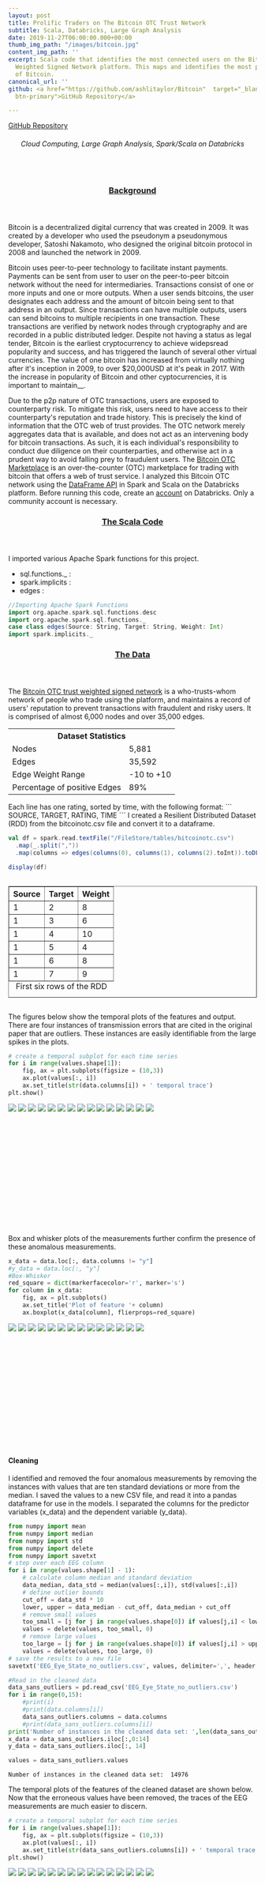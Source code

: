 ```yaml
---
layout: post
title: Prolific Traders on The Bitcoin OTC Trust Network
subtitle: Scala, Databricks, Large Graph Analysis
date: 2019-11-27T06:00:00.000+00:00
thumb_img_path: "/images/bitcoin.jpg"
content_img_path: ''
excerpt: Scala code that identifies the most connected users on the Bitcoin OTC Trust
  Weighted Signed Network platform. This maps and identifies the most prolific traders
  of Bitcoin.
canonical_url: ''
github: <a href="https://github.com/ashlitaylor/Bitcoin"  target="_blank" class="btn
  btn-primary">GitHub Repository</a>

---
```

<a href="https://github.com/ashlitaylor/Bitcoin"  target="_blank" class="btn btn-primary">GitHub Repository</a>

<header> <!--<h4 align="center">  </h4>--> <h6 align="center"> Cloud Computing, Large Graph Analysis, Spark/Scala on Databricks </h6> </header>


<header>
<h3> <u><br>Background</u> </h3>
</header>

Bitcoin is a decentralized digital currency that was created in 2009. It was created by a developer who used the pseudonym  a pseudonymous developer, Satoshi Nakamoto, who designed the original bitcoin protocol in 2008 and launched the network in 2009. 

Bitcoin uses peer-to-peer technology to facilitate instant payments. Payments can be sent from user to user on the peer-to-peer bitcoin network without the need for intermediaries. Transactions consist of one or more inputs and one or more outputs. When a user sends bitcoins, the user designates each address and the amount of bitcoin being sent to that address in an output. Since transactions can have multiple outputs, users can send bitcoins to multiple recipients in one transaction. These transactions are verified by network nodes through cryptography and are recorded in a public distributed ledger. Despite not having a status as legal tender, Bitcoin is the earliest cryptocurrency to achieve widepsread popularity and success, and has triggered the launch of several other virtual currencies. The value of one bitcoin has increased from virtually nothing after it's inception in 2009, to over $20,000USD at it's peak in 2017. With the increase in popularity of Bitcoin and other cyptocurrencies, it is important to maintain__. 

Due to the p2p nature of OTC transactions, users are exposed to counterparty risk. To mitigate this risk, users need to have access to their counterparty's reputation and trade history.  This is precisely the kind of information that the OTC web of trust provides. The OTC network merely aggregates data that is available, and does not act as an intervening body for bitcoin transactions. As such, it is each individual's responsibility to conduct due diligence on their counterparties, and otherwise act in a prudent way to avoid falling prey to fraudulent users. The [Bitcoin OTC Marketplace]("https://www.bitcoin-otc.com/") is an over-the-counter (OTC) marketplace for trading with bitcoin that offers a web of trust service. I analyzed this Bitcoin OTC network using the [DataFrame API](https://spark.apache.org/docs/2.3.1/api/scala/index.html#org.apache.spark.sql.Dataset) in Spark and Scala on the Databricks platform. Before running this code, create an [account](https://databricks.com/try-databricks) on Databricks. Only a community account is necessary. 

<header>
<h3> <u>The Scala Code</u> </h3>
</header>

I imported various Apache Spark functions for this project.

* sql.functions._ :
* spark.implicits :
* edges : 

```scala
//Importing Apache Spark Functions
import org.apache.spark.sql.functions.desc
import org.apache.spark.sql.functions._
case class edges(Source: String, Target: String, Weight: Int)
import spark.implicits._
```

<header>
<h3> <u>The Data</u> </h3>
</header>

The [Bitcoin OTC trust weighted signed network](https://snap.stanford.edu/data/soc-sign-bitcoin-otc.html) is a who-trusts-whom network of people who trade using the platform, and maintains a record of users' reputation to prevent transactions with fraudulent and risky users. It is comprised of almost 6,000 nodes and over 35,000 edges. 

<table styles = "width:100%">
  <tr>
    <th colspan = "2"><strong>Dataset Statistics</strong></th>
  </tr>
  <tr>
    <td>Nodes</td>
    <td>5,881</td>
  </tr>
  <tr>
    <td>Edges</td>
    <td>35,592</td>
  </tr>
  <tr>
    <td>Edge Weight Range</td>
    <td>-10 to +10</td>
  </tr>
  <tr>
    <td>Percentage of positive Edges</td>
    <td>89%</td>
  </tr>
</table>
Each line has one rating, sorted by time, with the following format:
```
SOURCE, TARGET, RATING, TIME
```
I created a Resilient Distributed Dataset (RDD) from the bitcoinotc.csv file and convert it to a dataframe.

```scala
val df = spark.read.textFile("/FileStore/tables/bitcoinotc.csv") 
  .map(_.split(","))
  .map(columns => edges(columns(0), columns(1), columns(2).toInt)).toDF()

display(df)
```
<style>
.table_wrapper{
display: block;
overflow-x:auto;
white-space:nowrap;
}
</style>

<div class = "table_wrapper">
<table border="1" style = "width:100%">
  <caption align = "bottom">First six rows of the RDD</caption>

  <tr style="text-align: right;">
    <th>Source</th>
    <th>Target</th>
    <th>Weight</th>
  </tr>
  <tr>
    <td>1</td>
    <td>2</td>
    <td>8</td>
  </tr>
  <tr>
    <td>1</td>
    <td>3</td>
    <td>6</td>
  </tr>
  <tr>
    <td>1</td>
    <td>4</td>
    <td>10</td>
  </tr>
  <tr>
    <td>1</td>
    <td>5</td>
    <td>4</td>
  </tr>
  <tr>
    <td>1</td>
    <td>6</td>
    <td>8</td>
  </tr>
  <tr>
    <td>1</td>
    <td>7</td>
    <td>9</td>
  </tr>
</table>
</div>

The figures below show the temporal plots of the features and output. There are four instances of transmission errors that are cited in the original paper that are outliers. These instances are easily identifiable from the large spikes in the plots.

```python
# create a temporal subplot for each time series
for i in range(values.shape[1]):
    fig, ax = plt.subplots(figsize = (10,3))
    ax.plot(values[:, i])
    ax.set_title(str(data.columns[i]) + ' temporal trace')
plt.show()
```

<style>
.image_wrapper{
display: block;
overflow-y:auto;
height:250px;
}

</style>

<div class = "image_wrapper">

<img src = "/images/eeg/output_7_0.png">
<img src = "/images/eeg/output_7_1.png">
<img src = "/images/eeg/output_7_2.png">
<img src = "/images/eeg/output_7_3.png">
<img src = "/images/eeg/output_7_4.png">
<img src = "/images/eeg/output_7_5.png">
<img src = "/images/eeg/output_7_6.png">
<img src = "/images/eeg/output_7_7.png">
<img src = "/images/eeg/output_7_8.png">
<img src = "/images/eeg/output_7_9.png">
<img src = "/images/eeg/output_7_10.png">
<img src = "/images/eeg/output_7_11.png">
<img src = "/images/eeg/output_7_12.png">
<img src = "/images/eeg/output_7_13.png">
<img src = "/images/eeg/output_7_14.png">

</div>

Box and whisker plots of the measurements further confirm the presence of these anomalous measurements.

```python
x_data = data.loc[:, data.columns != "y"]
#y_data = data.loc[:, "y"]
#Box-Whisker
red_square = dict(markerfacecolor='r', marker='s')
for column in x_data:
    fig, ax = plt.subplots()
    ax.set_title('Plot of feature '+ column)
    ax.boxplot(x_data[column], flierprops=red_square)
```

<div class = "image_wrapper">

<img src = "/images/eeg/output_9_0.png">
<img src = "/images/eeg/output_9_1.png">
<img src = "/images/eeg/output_9_2.png">
<img src = "/images/eeg/output_9_3.png">
<img src = "/images/eeg/output_9_4.png">
<img src = "/images/eeg/output_9_5.png">
<img src = "/images/eeg/output_9_6.png">
<img src = "/images/eeg/output_9_7.png">
<img src = "/images/eeg/output_9_8.png">
<img src = "/images/eeg/output_9_9.png">
<img src = "/images/eeg/output_9_10.png">
<img src = "/images/eeg/output_9_11.png">
<img src = "/images/eeg/output_9_12.png">
<img src = "/images/eeg/output_9_13.png">

</div>

#### Cleaning

I identified and removed the four anomalous measurements by removing the instances with values that are ten standard deviations or more from the median. I saved the values to a new CSV file, and read it into a pandas dataframe for use in the models. I separated the columns for the predictor variables (x_data) and the dependent variable (y_data).

```python
from numpy import mean
from numpy import median
from numpy import std
from numpy import delete
from numpy import savetxt
# step over each EEG column
for i in range(values.shape[1] - 1):
    # calculate column median and standard deviation
    data_median, data_std = median(values[:,i]), std(values[:,i])
    # define outlier bounds
    cut_off = data_std * 10
    lower, upper = data_median - cut_off, data_median + cut_off
    # remove small values
    too_small = [j for j in range(values.shape[0]) if values[j,i] < lower]
    values = delete(values, too_small, 0)
    # remove large values
    too_large = [j for j in range(values.shape[0]) if values[j,i] > upper]
    values = delete(values, too_large, 0)
# save the results to a new file
savetxt('EEG_Eye_State_no_outliers.csv', values, delimiter=',', header = str(list(data.columns.values)))

#Read in the cleaned data
data_sans_outliers = pd.read_csv('EEG_Eye_State_no_outliers.csv')
for i in range(0,15):
    #print(i)
    #print(data.columns[i])
    data_sans_outliers.columns = data.columns
    #print(data_sans_outliers.columns[i])
print('Number of instances in the cleaned data set: ',len(data_sans_outliers))
x_data = data_sans_outliers.iloc[:,0:14]
y_data = data_sans_outliers.iloc[:, 14]

values = data_sans_outliers.values
```

    Number of instances in the cleaned data set:  14976

The temporal plots of the features of the cleaned dataset are shown below. Now that the erroneous values have been removed, the traces of the EEG measurements are much easier to discern.

```python
# create a temporal subplot for each time series
for i in range(values.shape[1]):
    fig, ax = plt.subplots(figsize = (10,3))
    ax.plot(values[:, i])
    ax.set_title(str(data_sans_outliers.columns[i]) + ' temporal trace')
plt.show()
```

<div class = "image_wrapper">

<img src = "/images/eeg/output_13_0.png">
<img src = "/images/eeg/output_13_1.png">
<img src = "/images/eeg/output_13_2.png">
<img src = "/images/eeg/output_13_3.png">
<img src = "/images/eeg/output_13_4.png">
<img src = "/images/eeg/output_13_5.png">
<img src = "/images/eeg/output_13_6.png">
<img src = "/images/eeg/output_13_7.png">
<img src = "/images/eeg/output_13_8.png">
<img src = "/images/eeg/output_13_9.png">
<img src = "/images/eeg/output_13_10.png">
<img src = "/images/eeg/output_13_11.png">
<img src = "/images/eeg/output_13_12.png">
<img src = "/images/eeg/output_13_13.png">
<img src = "/images/eeg/output_13_14.png">

</div>

I created histograms and box-whisker plots of the features of the cleaned dataset below.

```python
#Histograms
fig = plt.figure()
for i in x_data:
    fig,ax =plt.subplots()
    ax.set_title('Histogram of feature ' + i)
    ax.hist(x_data[i], bins = 20)
    #plt.hist(x_data[i], bins = 20)
```

    <Figure size 432x288 with 0 Axes>

<div class = "image_wrapper">

<img src = "/images/eeg/output_15_1.png">
<img src = "/images/eeg/output_15_2.png">
<img src = "/images/eeg/output_15_3.png">
<img src = "/images/eeg/output_15_4.png">
<img src = "/images/eeg/output_15_5.png">
<img src = "/images/eeg/output_15_6.png">
<img src = "/images/eeg/output_15_7.png">
<img src = "/images/eeg/output_15_8.png">
<img src = "/images/eeg/output_15_9.png">
<img src = "/images/eeg/output_15_10.png">
<img src = "/images/eeg/output_15_11.png">
<img src = "/images/eeg/output_15_12.png">
<img src = "/images/eeg/output_15_13.png">
<img src = "/images/eeg/output_15_14.png">

</div>

```python
#Box-Whisker
red_square = dict(markerfacecolor='r', marker='s')
for column in x_data:
    fig, ax = plt.subplots()
    ax.set_title('Plot of feature '+ column)
    ax.boxplot(x_data[column], flierprops=red_square)
```

<div class = "image_wrapper">

<img src = "/images/eeg/output_16_0.png">
<img src = "/images/eeg/output_16_1.png">
<img src = "/images/eeg/output_16_2.png">
<img src = "/images/eeg/output_16_3.png">
<img src = "/images/eeg/output_16_4.png">
<img src = "/images/eeg/output_16_5.png">
<img src = "/images/eeg/output_16_6.png">
<img src = "/images/eeg/output_16_7.png">
<img src = "/images/eeg/output_16_8.png">
<img src = "/images/eeg/output_16_9.png">
<img src = "/images/eeg/output_16_10.png">
<img src = "/images/eeg/output_16_11.png">
<img src = "/images/eeg/output_16_12.png">
<img src = "/images/eeg/output_16_13.png">

</div>

#### Getting the data ready - Split Train and Test

I split the data using a 70:30 ratio into a training set, and a test set. I specified the random_state seed to ensure that the results are reproducible. At this stage, I was not evaluating any temporal dependencies, so I set the shuffle parameter to True.

```python
random_state = 100
x_train, x_test, y_train, y_test = train_test_split(x_data, y_data, train_size = 0.7, random_state = random_state, shuffle = True)
```

<header>
<h3> <u>The Models</u> </h3>
</header>

### Random Forest

The first model I built was a Random Forest Classification model using the default scikit-learn hyperparameters.

```python
randFor = RandomForestClassifier() #default n_estimators = 10
randModel = randFor.fit(x_train, y_train)

print("Default Random Forest parmeters in use:\n")
pprint(randFor.get_params())
```

    Default Random Forest parmeters in use:
    
    {'bootstrap': True,
     'class_weight': None,
     'criterion': 'gini',
     'max_depth': None,
     'max_features': 'auto',
     'max_leaf_nodes': None,
     'min_impurity_decrease': 0.0,
     'min_impurity_split': None,
     'min_samples_leaf': 1,
     'min_samples_split': 2,
     'min_weight_fraction_leaf': 0.0,
     'n_estimators': 10,
     'n_jobs': None,
     'oob_score': False,
     'random_state': None,
     'verbose': 0,
     'warm_start': False}

With these default parameters, I was able to achieve a test accuracy > 89%, which matches the results reported in the research paper.

```python
#Testing the Random Forest accuracy on the testing set using the accuracy_score method
rfPreds_test = randModel.predict(x_test)
rfTestAccuracy = accuracy_score(y_test, rfPreds_test)
print("Random Forest test accuracy without hyperparameter tuning: ",round(rfTestAccuracy,3))
```

    Random Forest test accuracy without hyperparameter tuning:  0.89

#### Tuning the hyperparameters

###### Random Hyperparameter Grid

I first used the RandomizedSearchGridDV by creating a parameter grid to sample from during fitting. With randomized search, I am able to cast a wide net of model parameters to test without testing each combination individually, which would be more computationally taxing. Instead, I used the result from the randomized search to narrow down the range of model parameters so that I could later perform a more thorough search via GridSearch.

```python
#Number of trees in the Random Forest. Ranges from 10 to 500
n_estimators = [int(x) for x in np.linspace(start = 10, stop = 100, num = 5)]
#Number of features to consider at each split. Either 'auto' or 'sqrt'
max_features = ['auto', 'sqrt']
#Maximum number of levels in the tree. Ranges from 10 to 110 in increments of 10
max_depth = [int(x) for x in np.linspace(20, 200, num = 10)]
#Minimum number of samples required at each leaf node for split
min_samples_split = [2,5,10]
#Minimum number fo samples required at each leaf node
min_samples_leaf = [1,2,4]
#Selection metho for training each tree
bootstrap = [True, False]

random_grid = {'n_estimators': n_estimators,
               'max_features': max_features,
               'max_depth': max_depth,
               'min_samples_split': min_samples_split,
               'min_samples_leaf': min_samples_leaf,
               'bootstrap': bootstrap}
```

Instantiating the random search and fitting it to the data:

```python
randSearchTimeStart = time.clock()
rand_search_RF = RandomizedSearchCV(randFor, random_grid, n_iter = 15, cv = 5)
rand_search_RF.fit(x_train, y_train)
randSearchTimed = time.clock() - randSearchTimeStart
hours = randSearchTimed // 3600
randSearchTimed %= 3600
minutes = randSearchTimed // 60
randSearchTimed %=60
seconds = randSearchTimed
print("Time to perform Randomized Search : ", round(hours,0) , "hours,", round(minutes,0) , "minutes,", round(seconds,2), " seconds")
```

    Time to perform Randomized Search :  0.0 hours, 4.0 minutes, 21.89  seconds

Viewing the best parameters from fitting random search

```python
print("Best Random Forest parmeters from Randomized Search:\n")
pprint(rand_search_RF.best_params_)
```

    Best Random Forest parmeters from Randomized Search:
    
    {'bootstrap': False,
     'max_depth': 20,
     'max_features': 'auto',
     'min_samples_leaf': 2,
     'min_samples_split': 2,
     'n_estimators': 100}

##### Performing gridsearch

After I gained a better idea of what the best parameters for the Random Forest might be, I used GridSearch to perform a more thorough test of model parameters. The result was a Random Forest classifier that had over 92% accuracy. This was an improvement on the 89% accuracy achieved using default parameters.

```python
param_grid_RF ={'bootstrap':[False],
            'n_estimators':[55,70,85],
            'max_depth':[160],
            'max_features':['sqrt'],
            'min_samples_leaf':[2,3,4],
            'min_samples_split':[2,4,6]}
gridSearchTimeStart = time.clock()
grid_search_RF = GridSearchCV(randFor, param_grid = param_grid_RF, cv = 10)
grid_search_RF.fit(x_train, y_train)
gridSearchTimed = time.clock() - gridSearchTimeStart
hours = gridSearchTimed // 3600
gridSearchTimed %= 3600
minutes = gridSearchTimed // 60
gridSearchTimed %=60
seconds = gridSearchTimed
print("Time to perform Grid Search : ", round(hours,0) , "hours,", round(minutes,0) , "minutes,", round(seconds,2), " seconds")
```

    Time to perform Grid Search :  0.0 hours, 29.0 minutes, 15.94  seconds

```python
print("Best parameters: ", grid_search_RF.best_params_, "\nBest Score: ", round(grid_search_RF.best_score_,3))
grid_search_RF.best_estimator_
```

    Best parameters:  {'bootstrap': False, 'max_depth': 160, 'max_features': 'sqrt', 'min_samples_leaf': 2, 'min_samples_split': 2, 'n_estimators': 85}
    Best Score:  0.928
    
    
    
    
    
    RandomForestClassifier(bootstrap=False, class_weight=None, criterion='gini',
                           max_depth=160, max_features='sqrt', max_leaf_nodes=None,
                           min_impurity_decrease=0.0, min_impurity_split=None,
                           min_samples_leaf=2, min_samples_split=2,
                           min_weight_fraction_leaf=0.0, n_estimators=85,
                           n_jobs=None, oob_score=False, random_state=None,
                           verbose=0, warm_start=False)

Creating a Random Forest using the parameters from GridSearch:

```python
#randForGrid = RandomForestClassifier(n_estimators = grid_search_RF.best_params_['n_estimators'], max_depth = grid_search_RF.best_params_['max_depth'])
randForGrid = grid_search_RF.best_estimator_
randModelGrid = randForGrid.fit(x_train, y_train)
gridTrainPreds_RF = randModelGrid.predict(x_train)
gridTestPreds_RF = randModelGrid.predict(x_test)
gridTrainAccuracy_RF = accuracy_score(y_train, gridTrainPreds_RF)
gridTestAccuracy_RF = accuracy_score(y_test, gridTestPreds_RF)
print("RandomForest test accuracy without hyperparameter tuning: ",round(rfTestAccuracy,3))
print("RandomForest test accuracy with hyperparameter tuning: ",round(gridTestAccuracy_RF,3))
mean_test_score = grid_search_RF.cv_results_['mean_test_score'][grid_search_RF.best_index_]
mean_fit_time = grid_search_RF.cv_results_['mean_fit_time'][grid_search_RF.best_index_]
print("Mean test score for best combination: ",round(mean_test_score,3))
print("Mean fit time for best combination: ", round(mean_fit_time,3), " seconds")
```

    RandomForest test accuracy without hyperparameter tuning:  0.89
    RandomForest test accuracy with hyperparameter tuning:  0.929
    Mean test score for best combination:  0.928
    Mean fit time for best combination:  8.623  seconds

### Support Vector Machine

The next model I fit to the data was a Support Vector Classifier. I first preprocessed the data by standardizing it. This ensures that the estimated weights will update similarly rather than at different rates during the build process, which helps reduce the training time.

```python
scaler = StandardScaler().fit(x_train)
x_train_scaled = scaler.transform(x_train)
x_test_scaled = scaler.transform(x_test)
```

```python
#SVM Default parameters
svcClass = SVC()
svcModel = svcClass.fit(x_train_scaled, y_train)
print("Default SVC parmeters in use:\n")
pprint(svcModel.get_params())
```

    Default SVC parmeters in use:
    
    {'C': 1.0,
     'cache_size': 200,
     'class_weight': None,
     'coef0': 0.0,
     'decision_function_shape': 'ovr',
     'degree': 3,
     'gamma': 'auto_deprecated',
     'kernel': 'rbf',
     'max_iter': -1,
     'probability': False,
     'random_state': None,
     'shrinking': True,
     'tol': 0.001,
     'verbose': False}

Using the default parameters, I was able to achieve an 89% accuracy rate that matched the default random forest model. The testing accuracy (89%) is close to the training value (89.7%) which suggests that the model created using default parameters generalizes well.

```python
svcTrainPreds = svcModel.predict(x_train_scaled)
svcTrainAccuracy =accuracy_score(y_train, svcTrainPreds)
print("SVC train accuracy without hyperparameter tuning: ",round(svcTrainAccuracy,3))
```

    SVC train accuracy without hyperparameter tuning:  0.897

```python
svcTestPreds = svcModel.predict(x_test_scaled)
svcTestAccuracy =accuracy_score(y_test, svcTestPreds)
print("SVC test accuracy without hyperparameter tuning: ",round(svcTestAccuracy,3))
```

    SVC test accuracy without hyperparameter tuning:  0.89

I performed a gridsearch to identify the best parameters for the SVC model, and obtained an accuracy rate of over 97%.

```python
param_grid_SVC ={'C':[0.1,1,10,100],
            'kernel':['rbf'],
             'gamma': [0.001, 0.01, 0.1, 1, 10]}
gridSearchTimeStart = time.clock()
grid_search_SVC = GridSearchCV(svcClass, param_grid = param_grid_SVC, cv = 10)
grid_search_SVC.fit(x_train_scaled, y_train)
#timing how long it takes
gridSearchTimed = time.clock() - gridSearchTimeStart
hours = gridSearchTimed // 3600
gridSearchTimed %= 3600
minutes = gridSearchTimed // 60
gridSearchTimed %=60
seconds = gridSearchTimed
```

```python
print("Time to perform Grid Search : ", round(hours,0) , "hour(s),", round(minutes,0) , "minutes,", round(seconds,2), " seconds")
```

    Time to perform Grid Search :  1.0 hour(s), 12.0 minutes, 34.43  seconds

```python
#grid_search_SVC.best_estimator_
print("Best parameters: ", grid_search_SVC.best_params_, "\nBest Score: ", round(grid_search_SVC.best_score_,3))
grid_search_SVC.best_estimator_
```

    Best parameters:  {'C': 100, 'gamma': 1, 'kernel': 'rbf'}
    Best Score:  0.976
    
    
    
    
    
    SVC(C=100, cache_size=200, class_weight=None, coef0=0.0,
        decision_function_shape='ovr', degree=3, gamma=1, kernel='rbf', max_iter=-1,
        probability=False, random_state=None, shrinking=True, tol=0.001,
        verbose=False)

```python
#grid_search_SVC.cv_results_
svcGrid = grid_search_SVC.best_estimator_
#finding the best mean score and fit time
mean_test_score = grid_search_SVC.cv_results_['mean_test_score'][grid_search_SVC.best_index_]
mean_fit_time = grid_search_SVC.cv_results_['mean_fit_time'][grid_search_SVC.best_index_]
print("Mean test score for best combination: ",round(mean_test_score,3))
print("Mean fit time for best combination: ", round(mean_fit_time,3), " seconds")
#Fitting SVC with selected parameters
svcModelGrid = svcGrid.fit(x_train_scaled, y_train)
#Testing accuracy
gridTestPreds_SVC = svcModelGrid.predict(x_test_scaled)
gridTestAccuracy_SVC = accuracy_score(y_test, gridTestPreds_SVC)
print("SVC test accuracy with hyperparameter tuning: ",round(gridTestAccuracy_SVC,3))
```

    Mean test score for best combination:  0.976
    Mean fit time for best combination:  24.918  seconds
    SVC test accuracy with hyperparameter tuning:  0.974

### K- Nearest Neighbors

The last model I fit to the data was the KNN model using the default scikit learn parameters. This instance based modeling method was favored by the reserachers, and was able to achieve 96% accuracy even without parameter tuning.

```python
kNN = KNeighborsClassifier() #default n_estimators = 10
knnModel = kNN.fit(x_train, y_train)
from pprint import pprint
print("Default K-NN parmeters in use:\n")
pprint(knnModel.get_params())
```

    Default K-NN parmeters in use:
    
    {'algorithm': 'auto',
     'leaf_size': 30,
     'metric': 'minkowski',
     'metric_params': None,
     'n_jobs': None,
     'n_neighbors': 5,
     'p': 2,
     'weights': 'uniform'}

```python
knnTestPreds = knnModel.predict(x_test)
knnTestAccuracy =accuracy_score(y_test, knnTestPreds)
print("KNN test accuracy without hyperparameter tuning: ",round(knnTestAccuracy,3))
```

    KNN test accuracy without hyperparameter tuning:  0.96

Hyperparameter tuning improved the accuracy to over 97%.

```python
param_grid_KNN = {'n_neighbors': np.arange(1, 25)}
gridSearchTimeStart = time.clock()
grid_search_KNN = GridSearchCV(knnModel, param_grid = param_grid_KNN, cv = 10)
grid_search_KNN.fit(x_train, y_train)
#timing how long it takes
gridSearchTimed = time.clock() - gridSearchTimeStart
hours = gridSearchTimed // 3600
gridSearchTimed %= 3600
minutes = gridSearchTimed // 60
gridSearchTimed %=60
seconds = gridSearchTimed
```

```python
print("Time to perform Grid Search : ", round(hours,0) , "hours,", round(minutes,0) , "minutes,", round(seconds,2), " seconds")
```

    Time to perform Grid Search :  0.0 hours, 3.0 minutes, 36.73  seconds

```python
#grid_search_KNN.best_estimator_
print("Best parameters and score:")
pprint(grid_search_KNN.best_params_)#'C': 100, 'kernel': 'rbf'
print(round(grid_search_KNN.best_score_, 3))#0.8194735838260537
```

    Best parameters and score:
    {'n_neighbors': 1}
    0.974

```python
knnGrid = grid_search_KNN.best_estimator_
#Fitting KNN with selected parameters
knnModelGrid = knnGrid.fit(x_train, y_train)
#finding the best mean score and fit time
mean_test_score = grid_search_KNN.cv_results_['mean_test_score'][grid_search_KNN.best_index_]
mean_fit_time = grid_search_KNN.cv_results_['mean_fit_time'][grid_search_KNN.best_index_]
print("Mean test score for best combination: ",round(mean_test_score,3))
print("Mean fit time for best combination: ", round(mean_fit_time,3))
#Testing accuracy
gridTestPreds_KNN = knnModelGrid.predict(x_test)
gridTestAccuracy_KNN = accuracy_score(y_test, gridTestPreds_KNN)
print("KNN test accuracy with hyperparameter tuning: ",round(gridTestAccuracy_KNN,3))
```

    Mean test score for best combination:  0.974
    Mean fit time for best combination:  0.058
    KNN test accuracy with hyperparameter tuning:  0.971

After training and tuning all three models, I proceeded to compare them.

<header>
<h3> <u>Comparing Model Performance</u> </h3>
</header>

I compared the model performances using confusion matrices, precision, accuracy and fit time.

#### Accuracy vs Precision

The original research authers selected the instance based model because of its high accuracy. I chose to also evaluate the models based on accuracy, precision and speed. In this case, Accuracy represents the ability of the model to detect when the eye state is open, and precision is a measure of the ability of the model to correctly detect when the eye state is closed. Different application may warrant different classification performances and thresholds for both measures. For example, in Autonomous Vehicles, it would be more important to have a detection system that can identify when the driver's eyes are closed and therfore want higher model precision, whereas mobile gaming systems would need to detect when the user's eyes are open and need higher model accuracy.

#### Fit Time

Speed is another important factor for consideration. Again, in a case where this technology is implemented in an autonomous vehicle, it would be critically important to detect when the user's eye state is closed expediently.

```python
modelGridPreds = {'RF': gridTestPreds_RF, 'KNN': gridTestPreds_KNN, 'SVC' : gridTestPreds_SVC}
cm = {}
cm_per = {}

fig, ax = plt.subplots(nrows = 1, ncols = 3, figsize = (20, 6))
for i in modelGridPreds:
    cm[i] = confusion_matrix(y_test, modelGridPreds[i])
    cm_per[i] = cm[i].astype('float') / cm[i].sum(axis=1)[:, np.newaxis]
    sns.heatmap(cm_per[i], annot = True, annot_kws = {"size":20},cmap = 'Blues',
                square = True, fmt = '.3f', ax = ax[list(modelGridPreds.keys()).index(i)])

    ax[list(modelGridPreds.keys()).index(i)].set_title("Confusion Matrix for " + str(i) + "\n", fontsize=15,  fontweight='black')
    ax[list(modelGridPreds.keys()).index(i)].set_ylabel('True Label', fontsize = 15)
    ax[list(modelGridPreds.keys()).index(i)].set_xlabel('Predicted Label', fontsize = 15)
    ax[list(modelGridPreds.keys()).index(i)].set_ylim(2,0)
plt.show()
```

<img src = "/images/eeg/output_56_0.png">

```python
data = [[gridTestAccuracy_RF, [cm_per['RF'][1][1]]],
         [gridTestAccuracy_KNN, cm_per['KNN'][1][1]],
         [gridTestAccuracy_SVC],cm_per['SVC'][1][1]]

X = np.arange(2)
fig = plt.figure(figsize = (12, 6))
ax = fig.add_axes([0, 0, 1, 1])
plt.xticks([0.2,1.2], ['Accuracy', 'Precision'], fontsize = 15)
ax.bar(X + 0.00, data[0], color = 'navy', width = 0.2)#, alpha=0.6)
ax.bar(X + 0.2, data[1], color = 'green', width = 0.2)#, alpha=0.6)
ax.bar(X + 0.40, data[2], color = 'purple', width = 0.2)#, alpha=0.6)
ax.legend(labels=['RF', 'KNN', 'SVC'], loc = 'upper right', fontsize = 12)
ax.set_ylim(0.88, 1)
ax.yaxis.grid(linestyle = '--')
ax.set_axisbelow(True)
ax.set_title("Comparing Model Accuracies and Precision", fontsize=15, fontweight='black')
plt.show()

#Plotting Time to Fit models
models = ['KNN', 'RF', 'SVC' ]
modeltimefit = [grid_search_KNN.cv_results_['mean_fit_time'][grid_search_KNN.best_index_], grid_search_RF.cv_results_['mean_fit_time'][grid_search_RF.best_index_], grid_search_SVC.cv_results_['mean_fit_time'][grid_search_SVC.best_index_]]
my_range=list(range(1,len(models)+1))
fig, ax = plt.subplots(figsize=(10,2))
ax.tick_params(axis='both', which='major', labelsize=13)
plt.yticks(my_range, models)
plt.hlines(y=my_range, xmin=0, xmax=modeltimefit, color=['green', 'navy', 'purple'], alpha=0.4, linewidth=8)
plt.ylim([0.5,3.5])
plt.xlim([-0.2,27])
plt.plot(modeltimefit, my_range, "o", markersize=7, color='black', alpha=0.8)
plt.title('Comparing Model Test Data Fit Time', fontsize=12, fontweight='black')
ax.grid(which = 'both', linestyle = '--')
ax.grid(which = 'minor', alpha = 0.5)
ax.grid(which = 'major', alpha = 0.2)
ax.set_xlabel('Time(s)', fontsize = 15)
fig.text(-0.23, 0.96, ' ', fontsize=6, fontweight='black', color = '#333F4B')
for i, v, in enumerate(modeltimefit):
    ax.text(v + 0.25, i+0.9, str(round(v, 2)),
           color = 'black', fontweight = 'bold')
plt.show()
```

<img src = "/images/eeg/output_57_0.png">
<img src = "/images/eeg/output_57_1.png">

Based on accuracy and precision, the Support Vector Classifier slightly edges out the KNN Classifier with the best model performance. In applications where speed is not a critical issue, this classifier is the best. However, in applications where speed is critical factor, the KNN classifier outperforms both the Random Forest and Support Vector Machine, since it is a 'lazy' learner that fit the test the most expediently out of all three with a fit time of 0.05s.

<header>
<h3> <u>Feature Selection</u> </h3>
</header>

One of the items that the authors of the research paper cited for potential future work is ascertaining whether or not all 14 EEG sensors were needed to maintain high model accuracy. I explored this by performing recursive feature elimination with cross valiadation (RFECV) using the scikit learn library using my Random Forest model. I used this model because the SVC with RBF kernel and K-NN Classifiers do not leverage feature importance to when measuring similarity.

I first determined the feature importance to get a sense of their relative importance. The sensors do not appear to be equal in their predictive power in the model. The X7 sensor, for example, accounts for approximately three times as much variance in the data as the X9 sensor.

```python
#Retained Variance, Number of Components, Time to fit, Accuracy

sortedFeatureIndices = -np.argsort(randForGrid.feature_importances_)
orderedFeatures = list()
for i in sortedFeatureIndices:
    orderedFeatures.append(x_data.columns.values[i])

# Plot the name and gini importance of each feature
#for feature in zip(orderedFeatures, sorted(randModel.feature_importances_, reverse = True)):
#    print(feature)

y_pos = np.arange(len(orderedFeatures))
gini_index = sorted(randModel.feature_importances_, reverse = True)
plt.bar(y_pos, gini_index, align = 'center')
plt.xticks(y_pos, orderedFeatures)
plt.ylim(0.03, 0.14)
plt.ylabel('Importance')
plt.xlabel('Feature')
plt.title('Feature Importance')
plt.show()
```

<img src = "/images/eeg/output_60_0.png">

```python
selRFECVTimeStart = time.clock()
selRFECV_RF = RFECV(randForGrid, step=1, cv=10, scoring='accuracy')

selRF = selRFECV_RF.fit(x_train, y_train)
selRF.ranking_
```

    array([1, 1, 1, 1, 1, 1, 1, 1, 2, 1, 1, 1, 1, 1])

```python
selRF.transform(x_train)
rfecvTimed = time.clock() - selRFECVTimeStart
hours = rfecvTimed // 3600
rfecvTimed %= 3600
minutes = rfecvTimed // 60
rfecvTimed %=60
seconds = rfecvTimed
selRF.n_features_
```

    13

The recursive feature elimination algorithm ranked all sensors as being equally important to the predictive accuracy of the random forest model, except the sensor with the lowest feature importance ranking, sensor X9. The cross validation acuracy score of the model is directly proportional to the number of sensors, however removing sensor X9 would not cause a decline in predictive accuracy.

```python
plt.figure()
plt.title('Random Forest CV score vs Number of Features')
plt.xlabel("Number of features selected")
plt.ylabel("Cross validation accuracy score")
plt.plot(range(1, len(selRF.grid_scores_) + 1), selRF.grid_scores_)
plt.show()
```

<img src = "/images/eeg/output_64_0.png">

```python
print("Time to perform RFE w/ CV : ", round(hours,0) , "hours,", round(minutes,0) , "minutes,", round(seconds,2), " seconds")
```

    Time to perform RFE w/ CV :  0.0 hours, 18.0 minutes, 11.53  seconds

```python
#Testing the accuracies
selRFpred = selRF.predict(x_test)
selTestAccuracy_RF = accuracy_score(y_test, selRFpred)
print("Random forest selected features test accuracy: ",round(selTestAccuracy_RF,3))
```

    Random forest selected features test accuracy:  0.933

The design of the headset is not condudive to this kind of design that excludes sensor X9. This suggests that other methods (different type of sensor, more accurate sensors, etc) would have to be tested to simplify the experiments in the future. In the interim, the dimmentionality of the data can be reduced using methods such as Principal Component Analysis.

#### Principal Component Analysis

An added benefit of dimmensionality redution using Principal Componet Analysis(PCA) is that it can also speed up the training time and fit time for Machine Learning algorithms. I used the [PCA](https://scikit-learn.org/stable/modules/generated/sklearn.decomposition.PCA.html) module in scikit-learn for this step. Since PCA is affected by scale, I applied PCA using the same scaled feature set that I used for the SVC model.

```python
variance_test_list = [0.99, 0.95, 0.9, 0.85, 0.8]
no_components = list()
fit_time = list()
model_accuracy = list()

for variance in variance_test_list:
    pca = PCA(variance)
    pca.fit(x_train_scaled)
    x_train_pca = pca.transform(x_train_scaled)
    x_test_pca = pca.transform(x_test_scaled)
    #Start time
    svcPCATimeStart = time.clock()
    svcModelPCA = svcGrid.fit(x_train_pca, y_train)
    svcPCATimed = time.clock() - svcPCATimeStart
    #Testing accuracy
    pcaTestPreds_SVC = svcModelPCA.predict(x_test_pca)
    pcaTestAccuracy = accuracy_score(y_test, pcaTestPreds_SVC)
    #Updating lists
    fit_time.append(round(svcPCATimed,2))
    no_components.append(pca.n_components_)
    model_accuracy.append(round(pcaTestAccuracy,3))
```

I applied PCA to the SVC model since it had the longest training time out of the three models and could benefit the most from dimmensionality reduction. I varied the percent of retained variance to observe how the model accuracy and fit time changed. The results are tabulated below.

The result show that this model does not benefit from PCA.

```python
pca_report = pd.DataFrame(list(zip(variance_test_list, no_components, model_accuracy, fit_time)), columns = ['Retained Variance', 'No. Components', 'Accuracy', 'Fit Time (s)'])
pca_report
```

<div>
<style scoped>
.dataframe tbody tr th:only-of-type {
vertical-align: middle;
}

    .dataframe tbody tr th {
        vertical-align: top;
    }
    
    .dataframe thead th {
        text-align: right;
    }

</style>
<table border="1" class="dataframe">
<thead>
<tr style="text-align: right;">
<th></th>
<th>Retained Variance</th>
<th>No. Components</th>
<th>Accuracy</th>
<th>Fit Time (s)</th>
</tr>
</thead>
<tbody>
<tr>
<td>0</td>
<td>0.99</td>
<td>12</td>
<td>0.964</td>
<td>19.01</td>
</tr>
<tr>
<td>1</td>
<td>0.95</td>
<td>8</td>
<td>0.896</td>
<td>32.99</td>
</tr>
<tr>
<td>2</td>
<td>0.90</td>
<td>5</td>
<td>0.771</td>
<td>75.48</td>
</tr>
<tr>
<td>3</td>
<td>0.85</td>
<td>3</td>
<td>0.680</td>
<td>93.68</td>
</tr>
<tr>
<td>4</td>
<td>0.80</td>
<td>3</td>
<td>0.680</td>
<td>85.38</td>
</tr>
</tbody>
</table>
</div>

<header>
<h3> <u>Temporal Analysis</u> </h3>
</header>

Time Series analysis mandates that the temporal integrity of the instances is maintained. When performing the splits for training and testing, I set the 'shuffle' parameter to False to maintain the temporal order and use the first 70% of observations from the experiment for training, and the last 30% of observations from the experiment for testing.

The research authors indicated their preference for the instance based learning model (KStar) and a desire to track eye state in real-time. Real-time tracking would require expedient run-time behaviour of the predictive model. For this reason, I use the KNN Classifier that I obtained from my GridSearch to test temporal dependence since it is a 'lazy' that fit the data the most expediently with high accuracy. Out of the three models that I tested, it seemed to be the best suited for a degree of real-world application.

```python
# split the dataset
random_state = 100

x_data = data_sans_outliers.iloc[:,0:14]
y_data = data_sans_outliers.iloc[:, 14]

x_temp_train, x_temp_test, y_temp_train, y_temp_test = train_test_split(x_data, y_data, train_size = 0.7, random_state = random_state, shuffle = False)
```

I looped through the test set, and used the previous 10 instances in the time series to make the next prediction. I stored the predictions so that I could plot the predicted eye states against the actual eye states to better understand the model performance, and obtain an accuracy score.

```python
#xPrevious, yPrevious = [x for x in x_temp_train], [x for x in y_temp_train]
xPrevious = x_temp_train.copy()
yPrevious = y_temp_train.copy()
preds = []
for i in range(len(y_temp_test)):
    # define model
    tempKNN = knnGrid
    # fit model on a small subset of the train set
    tmpy = yPrevious.iloc[-10:]
    tmpX = xPrevious.iloc[-10:]

    tempKNN.fit(tmpX, tmpy)
    # forecast the next time step
    y_pred = tempKNN.predict(x_temp_test.iloc[i:i+1, :])
    # store prediction
    preds.append(float(y_pred))
    # add real observation to history
    xPrevious = xPrevious.append(x_temp_test.iloc[i:i+1, :])
    yPrevious = yPrevious.append(y_temp_test.iloc[i:i+1])

# evaluate predictions
predictions = pd.Series(preds, index = y_temp_test.index)
temp_accuracy = accuracy_score(y_temp_test, predictions)
print("The accuracy of the KNN model with temporal dependency is: ", round(temp_accuracy,3))
```

    The accuracy of the KNN model with temporal dependency is:  0.996

The new accuracy for this model is over 99%, which appears to be excellent, however further observation of the trace of the observed and predicted Eye States shows that the model assumes that the current state is most likely the past state. The predicted eye state trace (red) lags behind the observed eye state trace(green). This could be due to the fact that the frequency of open and closing the eye is very slow. For future work, in order to build a better model that fits the data quickly and can predict the Eye State in real time, an experiment that involves a higher frequency of eye state changes is needed.

```python
#y_temp_test = y_temp_test.reset_index(drop=True)
fig, ax = plt.subplots(figsize = (18,5))
ax.set_title('Temporal trace of predicted and observed Eye State')
plt.plot(predictions, marker = '', color = 'red', linewidth = 1)
plt.plot(y_temp_test, marker = '', color = 'green', linewidth = 1)

plt.show()
```

<img src = "/images/eeg/output_77_0.png">

<header>
<h3> <u>Concluding remarks</u> </h3>
</header>